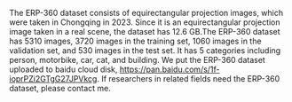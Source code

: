 The ERP-360 dataset consists of equirectangular projection images, which were taken in Chongqing in 2023. Since it is an equirectangular projection image taken in a real scene, the dataset has 12.6 GB.The ERP-360 dataset has 5310 images, 3720 images in the training set, 1060 images in the validation set, and 530 images in the test set. It has 5 categories including person, motorbike, car, cat, and building.
We put the ERP-360 dataset uploaded to baidu cloud disk, https://pan.baidu.com/s/1f-ioprPZi2GTgG27JPVkcg. If researchers in related fields need the ERP-360 dataset, please contact me.
